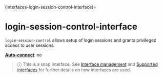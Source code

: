 (interfaces-login-session-control-interface)=
# login-session-control-interface

`login-session-control` allows setup of login sessions and grants privileged access to user sessions.

**[Auto-connect](/t/interface-management/6154#heading--auto-connections)**: no</br>

> ⓘ  This is a snap interface. See [Interface management](/) and [Supported interfaces](/interfaces/index) for further details on how interfaces are used.

